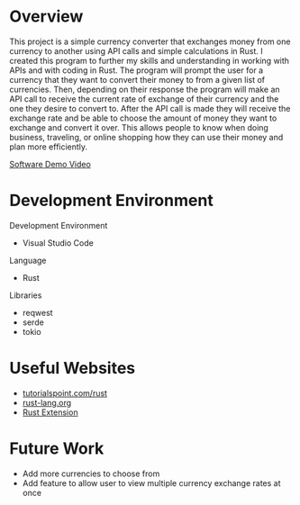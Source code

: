 # Overview

This project is a simple currency converter that exchanges money from one currency to another using API calls and simple calculations in Rust. I created this program to further my skills and understanding in working with APIs and with coding in Rust. 
The program will prompt the user for a currency that they want to convert their money to from a given list of currencies. Then, depending on their response the program will make an API call to receive the current rate of exchange of their currency and the one they desire to convert to. 
After the API call is made they will receive the exchange rate and be able to choose the amount of money they want to exchange and convert it over. This allows people to know when doing business, traveling, or online shopping how they can use their money and plan more efficiently.

[Software Demo Video](https://www.youtube.com/watch?v=ZsLpxLxFQI8)

# Development Environment

Development Environment 

- Visual Studio Code

Language

- Rust

Libraries

- reqwest
- serde
- tokio

# Useful Websites

- [tutorialspoint.com/rust](https://www.tutorialspoint.com/rust/index.htm)
- [rust-lang.org](https://www.rust-lang.org/)
- [Rust Extension](https://marketplace.visualstudio.com/items?itemName=rust-lang.rust)

# Future Work

- Add more currencies to choose from
- Add feature to allow user to view multiple currency exchange rates at once 
